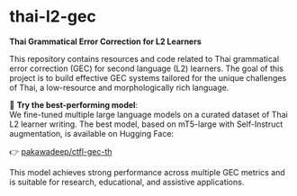 # thai-l2-gec

**Thai Grammatical Error Correction for L2 Learners**

This repository contains resources and code related to Thai grammatical error correction (GEC) for second language (L2) learners. The goal of this project is to build effective GEC systems tailored for the unique challenges of Thai, a low-resource and morphologically rich language.

🚀 **Try the best-performing model**:  
We fine-tuned multiple large language models on a curated dataset of Thai L2 learner writing. The best model, based on mT5-large with Self-Instruct augmentation, is available on Hugging Face:

👉 [pakawadeep/ctfl-gec-th](https://huggingface.co/pakawadeep/ctfl-gec-th)

This model achieves strong performance across multiple GEC metrics and is suitable for research, educational, and assistive applications.
